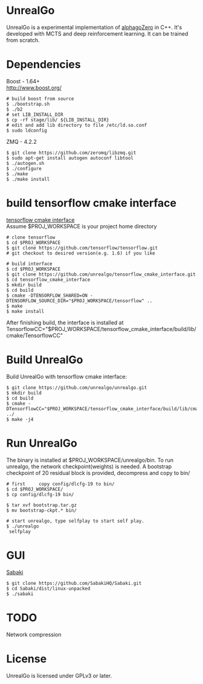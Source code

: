 UnrealGo
===========

UnrealGo is a experimental implementation of [alphagoZero](https://deepmind.com/blog/alphago-zero-learning-scratch/) in C++. It's developed with MCTS
and deep reinforcement learning. It can be trained from scratch.

Dependencies
=============
Boost - 1.64+ <br/>
http://www.boost.org/ <br/>

```
# build boost from source
$ ./bootstrap.sh
$ ./b2
# set LIB_INSTALL_DIR
$ cp -rf stage/lib/ ${LIB_INSTALL_DIR}
# edit and add lib directory to file /etc/ld.so.conf
$ sudo ldconfig
```

ZMQ - 4.2.2
```
$ git clone https://github.com/zeromq/libzmq.git
$ sudo apt-get install autogen autoconf libtool
$ ./autogen.sh
$ ./configure
$ ./make
$ ./make install
```

build tensorflow cmake interface
==============
[tensorflow cmake interface](https://github.com/unrealgo/tensorflow_cmake_interface)<br>
Assume $PROJ_WORKSPACE is your project home directory
```
# clone tensorflow
$ cd $PROJ_WORKSPACE
$ git clone https://github.com/tensorflow/tensorflow.git
# git checkout to desired version(e.g. 1.6) if you like

# build interface
$ cd $PROJ_WORKSPACE
$ git clone https://github.com/unrealgo/tensorflow_cmake_interface.git
$ cd tensorflow_cmake_interface
$ mkdir build
$ cd build
$ cmake -DTENSORFLOW_SHARED=ON -DTENSORFLOW_SOURCE_DIR="$PROJ_WORKSPACE/tensorflow" ..
$ make
$ make install
```
After finishing build, the interface is installed at TensorflowCC="$PROJ_WORKSPACE/tensorflow_cmake_interface/build/lib/cmake/TensorflowCC"

Build UnrealGo
===========
Build UnrealGo with tensorflow cmake interface:
```
$ git clone https://github.com/unrealgo/unrealgo.git
$ mkdir build
$ cd build
$ cmake -DTensorflowCC="$PROJ_WORKSPACE/tensorflow_cmake_interface/build/lib/cmake/TensorflowCC" ../
$ make -j4
```

Run UnrealGo
===========
The binary is installed at $PROJ_WORKSPACE/unrealgo/bin.
To run unrealgo, the network checkpoint(weights) is needed. A bootstrap checkpoint of 20 residual block is provided,
decompress and copy to bin/

```
# first     copy config/dlcfg-19 to bin/
$ cd $PROJ_WORKSPACE/
$ cp config/dlcfg-19 bin/

$ tar xvf bootstrap.tar.gz
$ mv bootstrap-ckpt.* bin/

# start unrealgo, type selfplay to start self play.
$ ./unrealgo
 selfplay
```

GUI
=============
[Sabaki](https://github.com/SabakiHQ/Sabaki/releases)
```
$ git clone https://github.com/SabakiHQ/Sabaki.git
$ cd Sabaki/dist/linux-unpacked
$ ./sabaki
```

TODO
===========
Network compression

License
===========
UnrealGo is licensed under GPLv3 or later.
